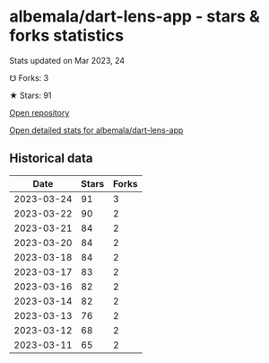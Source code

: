 # albemala/dart-lens-app - stars & forks statistics

Stats updated on Mar 2023, 24

☋ Forks: 3

★ Stars: 91

[Open repository](https://github.com/albemala/dart-lens-app)

[Open detailed stats for albemala/dart-lens-app](https://reviewgithub.com/rep/albemala/dart-lens-app)

## Historical data
| Date | Stars | Forks |
|------|-------|-------|
| 2023-03-24 | 91 | 3 | 
| 2023-03-22 | 90 | 2 | 
| 2023-03-21 | 84 | 2 | 
| 2023-03-20 | 84 | 2 | 
| 2023-03-18 | 84 | 2 | 
| 2023-03-17 | 83 | 2 | 
| 2023-03-16 | 82 | 2 | 
| 2023-03-14 | 82 | 2 | 
| 2023-03-13 | 76 | 2 | 
| 2023-03-12 | 68 | 2 | 
| 2023-03-11 | 65 | 2 | 

